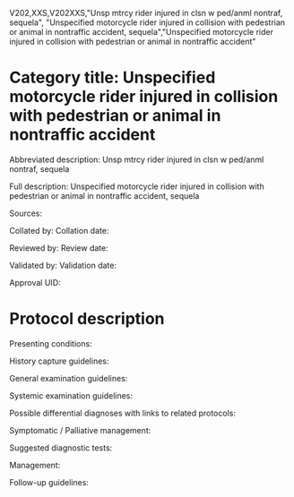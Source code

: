 V202,XXS,V202XXS,"Unsp mtrcy rider injured in clsn w ped/anml nontraf, sequela", "Unspecified motorcycle rider injured in collision with pedestrian or animal in nontraffic accident, sequela","Unspecified motorcycle rider injured in collision with pedestrian or animal in nontraffic accident"
# Category title: Unspecified motorcycle rider injured in collision with pedestrian or animal in nontraffic accident

Abbreviated description: Unsp mtrcy rider injured in clsn w ped/anml nontraf, sequela

Full description: Unspecified motorcycle rider injured in collision with pedestrian or animal in nontraffic accident, sequela

Sources:

Collated by:
Collation date:

Reviewed by:
Review date:

Validated by:
Validation date:

Approval UID:

# Protocol description

Presenting conditions:

History capture guidelines:

General examination guidelines:

Systemic examination guidelines:

Possible differential diagnoses with links to related protocols:

Symptomatic / Palliative management:

Suggested diagnostic tests:

Management:

Follow-up guidelines:
